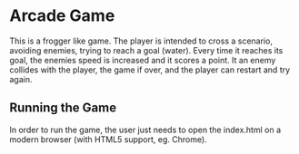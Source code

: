 # Arcade Game

This is a frogger like game. The player is intended to cross a scenario, avoiding enemies, trying to reach a goal (water). Every time it reaches its goal, the enemies speed is increased and it scores a point. It an enemy collides with the player, the game if over, and the player can restart and try again.

## Running the Game

In order to run the game, the user just needs to open the index.html on a modern browser (with HTML5 support, eg. Chrome).